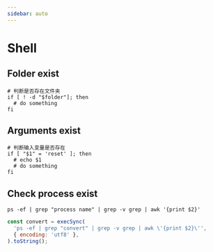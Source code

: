 ```yaml
---
sidebar: auto
---
```


# Shell

## Folder exist

```shell
# 判断是否存在文件夹
if [ ! -d "$folder"]; then
  # do something
fi
```

## Arguments exist

```shell
# 判断输入变量是否存在
if [ "$1" = 'reset' ]; then
  # echo $1
  # do something
fi
```

## Check process exist

```shell
ps -ef | grep "process name" | grep -v grep | awk '{print $2}'
```

```js
const convert = execSync(
  'ps -ef | grep "convert" | grep -v grep | awk \'{print $2}\'',
  { encoding: 'utf8' },
).toString();
```